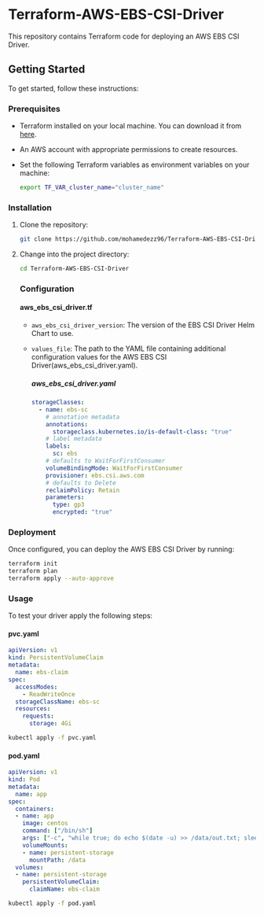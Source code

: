 # Terraform-AWS-EBS-CSI-Driver
This repository contains Terraform code for deploying an AWS EBS CSI Driver.

## Getting Started

To get started, follow these instructions:

### Prerequisites

- Terraform installed on your local machine. You can download it from [here](https://www.terraform.io/downloads.html).
- An AWS account with appropriate permissions to create resources.
- Set the following Terraform variables as environment variables on your machine:

    ```bash
    export TF_VAR_cluster_name="cluster_name"
    ```

### Installation

1. Clone the repository:

    ```bash
    git clone https://github.com/mohamedezz96/Terraform-AWS-EBS-CSI-Driver.git
    ```
2. Change into the project directory:

    ```bash
    cd Terraform-AWS-EBS-CSI-Driver
    ```
    ### Configuration
    #### aws_ebs_csi_driver.tf
    - `aws_ebs_csi_driver_version`: The version of the EBS CSI Driver Helm Chart to use.
    - `values_file`: The path to the YAML file containing additional configuration values for the AWS EBS CSI Driver(aws_ebs_csi_driver.yaml).
    
        ##### aws_ebs_csi_driver.yaml
        ```yaml
        storageClasses: 
          - name: ebs-sc
            # annotation metadata
            annotations:
              storageclass.kubernetes.io/is-default-class: "true"
            # label metadata
            labels:
              sc: ebs
            # defaults to WaitForFirstConsumer
            volumeBindingMode: WaitForFirstConsumer
            provisioner: ebs.csi.aws.com
            # defaults to Delete
            reclaimPolicy: Retain
            parameters:
              type: gp3
              encrypted: "true"
        ```
### Deployment

Once configured, you can deploy the AWS EBS CSI Driver by running:

```bash
terraform init
terraform plan
terraform apply --auto-approve
```

### Usage
To test your driver apply the following steps:
#### pvc.yaml
```yaml
apiVersion: v1
kind: PersistentVolumeClaim
metadata:
  name: ebs-claim
spec:
  accessModes:
    - ReadWriteOnce
  storageClassName: ebs-sc
  resources:
    requests:
      storage: 4Gi
```
```bash
kubectl apply -f pvc.yaml
```
#### pod.yaml
```yaml
apiVersion: v1
kind: Pod
metadata:
  name: app
spec:
  containers:
  - name: app
    image: centos
    command: ["/bin/sh"]
    args: ["-c", "while true; do echo $(date -u) >> /data/out.txt; sleep 5; done"]
    volumeMounts:
    - name: persistent-storage
      mountPath: /data
  volumes:
  - name: persistent-storage
    persistentVolumeClaim:
      claimName: ebs-claim
```
```bash
kubectl apply -f pod.yaml
```

